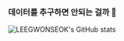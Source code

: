### 데이터를 추구하면 안되는 걸까 👋



![LEEGWONSEOK's GitHub stats](https://github-readme-stats.vercel.app/api?username=LEEGWONSEOK&show_icons=true&theme=radical)
